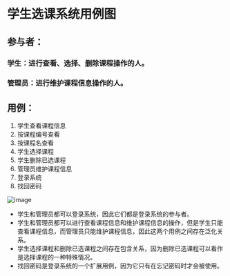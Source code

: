 # 学生选课系统用例图
## 参与者：

### 学生：进行查看、选择、删除课程操作的人。
### 管理员：进行维护课程信息操作的人。

## 用例：

1. 学生查看课程信息
2. 按课程编号查看
3. 按课程名查看
4. 学生选择课程
5. 学生删除已选课程
6. 管理员维护课程信息
7. 登录系统
8. 找回密码

![image](https://user-images.githubusercontent.com/88073345/231029116-13bfc878-ad99-4b56-b6a2-47c36f7949a1.png)



* 学生和管理员都可以登录系统，因此它们都是登录系统的参与者。
* 学生和管理员都可以进行查看课程信息和维护课程信息的操作，但是学生只能查看课程信息，而管理员只能维护课程信息，因此这两个用例之间存在泛化关系。
* 学生选择课程和删除已选课程之间存在包含关系，因为删除已选课程可以看作是选择课程的一种特殊情况。
* 找回密码是登录系统的一个扩展用例，因为它只有在忘记密码时才会被使用。
